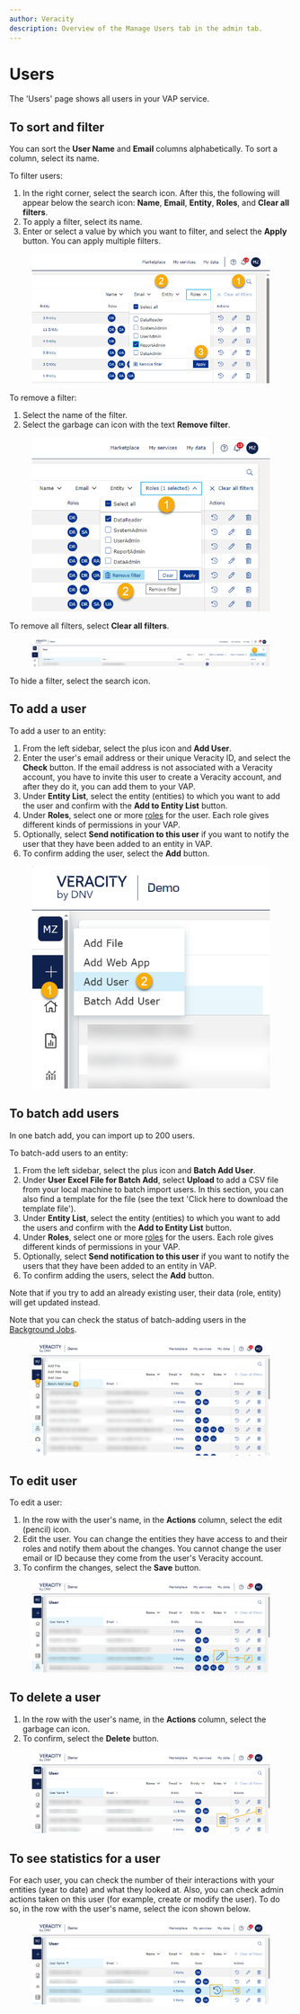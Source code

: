 ```yaml
---
author: Veracity
description: Overview of the Manage Users tab in the admin tab.
---
```


# Users

The 'Users' page shows all users in your VAP service.

## To sort and filter
You can sort the **User Name** and **Email** columns alphabetically. To sort a column, select its name.

To filter users:
1. In the right corner, select the search icon. After this, the following will appear below the search icon: **Name**, **Email**, **Entity**, **Roles**, and **Clear all filters**.
2. To apply a filter, select its name.
3. Enter or select a value by which you want to filter, and select the **Apply** button. You can apply multiple filters.
<figure>
	<img src="assets/users_filter.png"/>
</figure>

To remove a filter:
1. Select the name of the filter.
2. Select the garbage can icon with the text **Remove filter**.
<figure>
	<img src="assets/users_remove_filter.png"/>
</figure>

To remove all filters, select **Clear all filters**.
<figure>
	<img src="assets/users_clear_all_filters.png"/>
</figure>

To hide a filter, select the search icon.

## To add a user

To add a user to an entity:
1. From the left sidebar, select the plus icon and **Add User**.
2. Enter the user's email address or their unique Veracity ID, and select the **Check** button. If the email address is not associated with a Veracity account, you have to invite this user to create a Veracity account, and after they do it, you can add them to your VAP.
3. Under **Entity List**, select the entity (entities) to which you want to add the user and confirm with the **Add to Entity List** button.
4. Under **Roles**, select one or more [roles](../user-roles.md) for the user. Each role gives different kinds of permissions in your VAP.
5. Optionally, select **Send notification to this user** if you want to notify the user that they have been added to an entity in VAP.
6. To confirm adding the user, select the **Add** button.

<figure>
	<img src="assets/add_user.png"/>
</figure>

## To batch add users
In one batch add, you can import up to 200 users.

To batch-add users to an entity:
1. From the left sidebar, select the plus icon and **Batch Add User**.
2. Under **User Excel File for Batch Add**, select **Upload** to add a CSV file from your local machine to batch import users. In this section, you can also find a template for the file (see the text 'Click here to download the template file').
3. Under **Entity List**, select the entity (entities)  to which you want to add the users and confirm with the **Add to Entity List** button.
4. Under **Roles**, select one or more [roles](../user-roles.md) for the users. Each role gives different kinds of permissions in your VAP.
5. Optionally, select **Send notification to this user** if you want to notify the users that they have been added to an entity in VAP.
6. To confirm adding the users, select the **Add** button.

Note that if you try to add an already existing user, their data (role, entity) will get updated instead.

Note that you can check the status of batch-adding users in the [Background Jobs](background-jobs.md).

<figure>
	<img src="assets/batch_add_user.png"/>
</figure>

## To edit user
To edit a user:
1. In the row with the user's name, in the **Actions** column, select the edit (pencil) icon.
2. Edit the user. You can change the entities they have access to and their roles and notify them about the changes. You cannot change the user email or ID because they come from the user's Veracity account.
3. To confirm the changes, select the **Save** button.

<figure>
	<img src="assets/edit_user.png"/>
</figure>

## To delete a user
1. In the row with the user's name, in the **Actions** column, select the garbage can icon.
2. To confirm, select the **Delete** button.

<figure>
	<img src="assets/delete_user.png"/>
</figure>

## To see statistics for a user

For each user, you can check the number of their interactions with your entities (year to date) and what they looked at. Also, you can check admin actions taken on this user (for example, create or modify the user). To do so, in the row with the user's name, select the icon shown below.

<figure>
	<img src="assets/see_user.png"/>
</figure>
